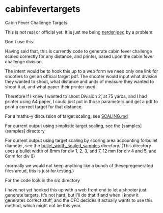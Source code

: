 # cabinfevertargets
Cabin Fever Challenge Targets

This is not real or official yet. It is just me being
[nerdsniped](https://xkcd.com/356/) by a problem.

Don't use this.

Having said that, this is currently code to generate cabin fever challenge
scaled correctly for any distance, and printer, based upon the cabin fever
challenge division.

The intent would be to hook this up to a web form we need only one link for shooters to get an official target pdf. The shooter would input what division they wanted to shoot, what distance and units of measure they wanted to shoot it at, and what paper their printer used.

Therefore If I knew I wanted to shoot Division 2, at 75 yards, and I had printer using A4 paper, I could just put in those parameters and get a pdf to print a correct target for that distance.

For a maths-y discussion of target scaling, see [SCALING.md](SCALING.md)

For current output using simplistic target scaling, see the [samples](samples] directory

For current output using target scaling by scoring area accounting forbullet diameter, see the [bullet_width_scaled_samples](bullet_width_scaled_samples) directory. (This directory uses a bullet width of 8mm for div 1, 2, 3, and 7, 12 mm for div 4 and 5, and 6mm for div 6)

(normally we would not keep anything like a bunch of thesepregenerated files aroud, this is just for testing.)

For the code look in the src directory

I have not yet hooked this up with a web front end to let a shooter just generate targets. It's not hard, but I'll do that if and when I know it generates correct stuff, and the CFC decides it actually wants to use this method, which might not be this year.



